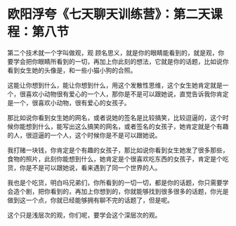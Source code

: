 # 欧阳浮夸《七天聊天训练营》：第二天课程：第八节

第二个技术就一个字叫做观，观 顾名思义，就是你的眼睛能看到的，就是观，你要学会把你眼睛所看到的一切，再加上你此刻的想法，它就是你的话题，比如说你看到女生她的头像是，和一些小猫小狗的合照。

这能让你想到什么，能让你想到什么，用这个发散性思维，这个女生她肯定就是一个，很喜欢小动物很有爱心的一个人，那你是不是可以跟她说，直觉告诉我你肯定是一个，很喜欢小动物，很有爱心的女孩子。

那比如说你看到女生她的网名，或者说她的签名是比较搞笑，比较逗逼的，这个时候你能想到什么，能写出这么搞笑的网名，或者签名的女孩子，她肯定就是个有趣的人，很逗逼的一个人，这个时候你是不是可以跟她说。

我打赌一块钱，你肯定是个有趣的女孩子，那比如说你看到女生她发了很多那些，食物的照片，此刻你能想到什么，她肯定是个很喜欢吃东西的女孩子，肯定是个吃货，你是不是可以跟她说，看来遇到了同一个世界的人。

我也是个吃货，明白吗兄弟们，你所看到的一切一切，都是你的话题，你只需要学会造个剧，把你看到的，再加上你想到的，你就能够找到很多很多的话题，你光是做到这一个点，你就已经能够拥有聊不完的话题了，但是呢。

这个只是浅层次的观，你们呢，要学会这个深层次的观。